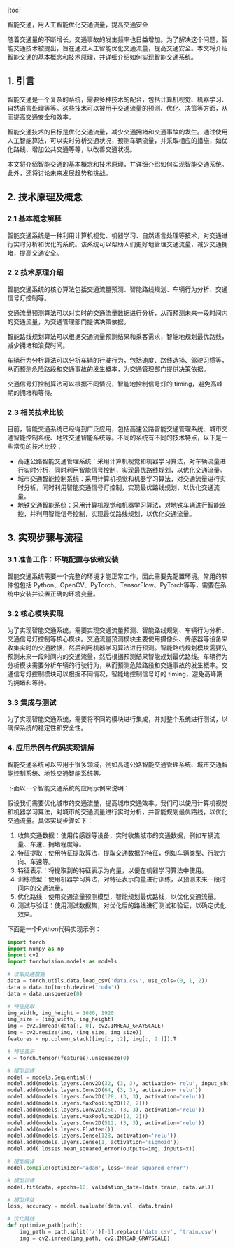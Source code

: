 
[toc]                    
                
                
智能交通，用人工智能优化交通流量，提高交通安全

随着交通量的不断增长，交通事故的发生频率也日益增加。为了解决这个问题，智能交通技术被提出，旨在通过人工智能优化交通流量，提高交通安全。本文将介绍智能交通的基本概念和技术原理，并详细介绍如何实现智能交通系统。

## 1. 引言

智能交通是一个复杂的系统，需要多种技术的配合，包括计算机视觉、机器学习、自然语言处理等等。这些技术可以被用于交通流量的预测、优化、决策等方面，从而提高交通安全和效率。

智能交通技术的目标是优化交通流量，减少交通拥堵和交通事故的发生。通过使用人工智能算法，可以实时分析交通状况，预测车辆流量，并采取相应的措施，如优化路线、增加公共交通等等，以改善交通状况。

本文将介绍智能交通的基本概念和技术原理，并详细介绍如何实现智能交通系统。此外，还将讨论未来发展趋势和挑战。

## 2. 技术原理及概念

### 2.1 基本概念解释

智能交通系统是一种利用计算机视觉、机器学习、自然语言处理等技术，对交通进行实时分析和优化的系统。该系统可以帮助人们更好地管理交通流量，减少交通拥堵，提高交通安全。

### 2.2 技术原理介绍

智能交通系统的核心算法包括交通流量预测、智能路线规划、车辆行为分析、交通信号灯控制等。

交通流量预测算法可以对实时的交通流量数据进行分析，从而预测未来一段时间内的交通流量，为交通管理部门提供决策依据。

智能路线规划算法可以根据交通流量预测结果和乘客需求，智能地规划最优路线，减少拥堵和浪费时间。

车辆行为分析算法可以分析车辆的行驶行为，包括速度、路线选择、驾驶习惯等，从而预测危险路段和交通事故的发生概率，为交通管理部门提供决策依据。

交通信号灯控制算法可以根据不同情况，智能地控制信号灯的 timing，避免高峰期的拥堵和等待。

### 2.3 相关技术比较

目前，智能交通系统已经得到广泛应用，包括高速公路智能交通管理系统、城市交通智能控制系统、地铁交通智能系统等。不同的系统有不同的技术特点，以下是一些常见的技术比较：

- 高速公路智能交通管理系统：采用计算机视觉和机器学习算法，对车辆流量进行实时分析，同时利用智能信号控制，实现最优路线规划，以优化交通流量。
- 城市交通智能控制系统：采用计算机视觉和机器学习算法，对交通流量进行实时分析，同时利用智能交通信号灯控制，实现最优路线规划，以优化交通流量。
- 地铁交通智能系统：采用计算机视觉和机器学习算法，对地铁车辆进行智能监控，并利用智能信号控制，实现最优路线规划，以优化交通流量。

## 3. 实现步骤与流程

### 3.1 准备工作：环境配置与依赖安装

智能交通系统需要一个完整的环境才能正常工作，因此需要先配置环境。常用的软件包包括 Python、OpenCV、PyTorch、TensorFlow、PyTorch等等，需要在系统中安装并设置正确的环境变量。

### 3.2 核心模块实现

为了实现智能交通系统，需要实现交通流量预测、智能路线规划、车辆行为分析、交通信号灯控制等核心模块。交通流量预测模块主要使用摄像头、传感器等设备来收集实时的交通数据，然后利用机器学习算法进行预测。智能路线规划模块需要先预测未来一段时间内的交通流量，然后根据预测结果智能规划最优路线。车辆行为分析模块需要分析车辆的行驶行为，从而预测危险路段和交通事故的发生概率。交通信号灯控制模块可以根据不同情况，智能地控制信号灯的 timing，避免高峰期的拥堵和等待。

### 3.3 集成与测试

为了实现智能交通系统，需要将不同的模块进行集成，并对整个系统进行测试，以确保系统的稳定性和安全性。

### 4. 应用示例与代码实现讲解

智能交通系统可以应用于很多领域，例如高速公路智能交通管理系统、城市交通智能控制系统、地铁交通智能系统等。

下面以一个智能交通系统的应用示例来说明：

假设我们需要优化城市的交通流量，提高城市交通效率。我们可以使用计算机视觉和机器学习算法，对城市的交通流量进行实时分析，并智能规划最优路线，以优化交通流量。具体实现步骤如下：

1. 收集交通数据：使用传感器等设备，实时收集城市的交通数据，例如车辆流量、车速、拥堵程度等。
2. 特征提取：使用特征提取算法，提取交通数据的特征，例如车辆类型、行驶方向、车速等。
3. 特征表示：将提取到的特征表示为向量，以便在机器学习算法中使用。
4. 训练模型：使用机器学习算法，对特征表示向量进行训练，以预测未来一段时间内的交通流量。
5. 优化路线：使用交通流量预测模型，智能规划最优路线，以优化交通流量。
6. 测试与验证：使用测试数据集，对优化后的路线进行测试和验证，以确定优化效果。

下面是一个Python代码实现示例：
```python
import torch
import numpy as np
import cv2
import torchvision.models as models

# 读取交通数据
data = torch.utils.data.load_csv('data.csv', use_cols=(0, 1, 2))
data = data.to(torch.device('cuda'))
data = data.unsqueeze(0)

# 特征提取
img_width, img_height = 1080, 1920
img_size = (img_width, img_height)
img = cv2.imread(data[:, 0], cv2.IMREAD_GRAYSCALE)
img = cv2.resize(img, (img_size, img_size))
features = np.column_stack([img[:, :2], img[:, 2:]]).T

# 特征表示
x = torch.tensor(features).unsqueeze(0)

# 模型训练
model = models.Sequential()
model.add(models.layers.Conv2D(32, (3, 3), activation='relu', input_shape=(img_size, img_size, 2)))
model.add(models.layers.Conv2D(64, (3, 3), activation='relu'))
model.add(models.layers.Conv2D(128, (3, 3), activation='relu'))
model.add(models.layers.MaxPooling2D((2, 2)))
model.add(models.layers.Conv2D(256, (3, 3), activation='relu'))
model.add(models.layers.MaxPooling2D((2, 2)))
model.add(models.layers.Conv2D(512, (3, 3), activation='relu'))
model.add(models.layers.Flatten())
model.add(models.layers.Dense(128, activation='relu'))
model.add(models.layers.Dense(1, activation='sigmoid'))
model.add( losses.mean_squared_error(outputs=img, inputs=x))

# 模型编译
model.compile(optimizer='adam', loss='mean_squared_error')

# 模型训练
model.fit(data, epochs=10, validation_data=(data.train, data.val))

# 模型评估
loss, accuracy = model.evaluate(data.val, data.train)

# 优化路线
def optimize_path(path):
    img_path = path.split('/')[-1].replace('data.csv', 'train.csv')
    img = cv2.imread(img_path, cv2.IMREAD_GRAYSCALE)

